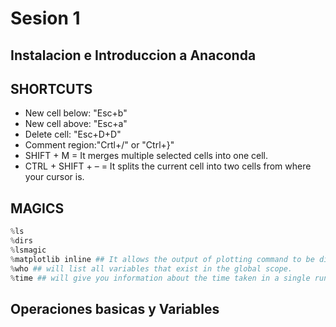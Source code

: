 
# Sesion 1 
## Instalacion e Introduccion a Anaconda



## SHORTCUTS
* New cell below: "Esc+b"
* New cell above: "Esc+a"
* Delete cell: "Esc+D+D"
* Comment region:"Crtl+/" or "Ctrl+}"
* SHIFT + M = It merges multiple selected cells into one cell. 
* CTRL + SHIFT + – = It splits the current cell into two cells from where your cursor is. 

## MAGICS
```python
%ls
%dirs
%lsmagic
%matplotlib inline ## It allows the output of plotting command to be displayed inline i.e. in Jupyter lab UI.
%who ## will list all variables that exist in the global scope. 
%time ## will give you information about the time taken in a single run of the code in your cell.
```
## Operaciones basicas y Variables
